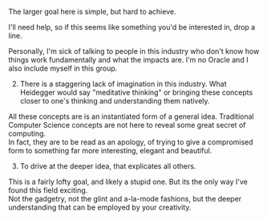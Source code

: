 The larger goal here is simple, but hard to achieve.

I'll need help, so if this seems like something you'd be interested in, drop a line.

Personally, I'm sick of talking to people in this industry who don't know how things work fundamentally and what the impacts are. I'm no Oracle and I also include myself in this group.

2) There is a staggering lack of imagination in this industry. What Heidegger would say "meditative thinking" or bringing these concepts closer to one's thinking and understanding them natively.  

All these concepts are is an instantiated form of a general idea. Traditional Computer Science concepts are not here to reveal some great secret of computing.   
In fact, they are to be read as an apology, of trying to give a compromised form to something far more interesting, elegant and beautiful.

3) To drive at the deeper idea, that explicates all others.


This is a fairly lofty goal, and likely a stupid one. But its the only way I've found this field exciting.  
Not the gadgetry, not the glint and a-la-mode fashions, but the deeper understanding that can be employed by your creativity.
